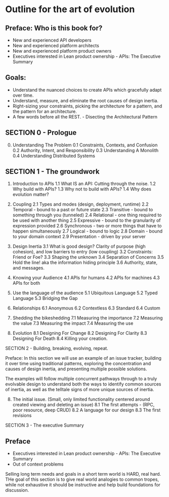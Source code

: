 # Outline for the art of evolution

## Preface: Who is this book for?
* New and experienced API developers
* New and experienced platform architects
* New and experienced platform product owners
* Executives interested in Lean product ownership - APIs: The Executive Summary

## Goals:
* Understand the nuanced choices to create APIs which gracefully adapt over time.
* Understand, measure, and eliminate the root causes of design inertia.
* Right-sizing your constraints, picking the architecture for a pattern, and the pattern for an architecture.
* A few words before all the REST. - Disecting the Architectural Pattern

## SECTION 0 - Prologue
0. Understanding The Problem
0.1 Constraints, Contexts, and Confusion
0.2 Authority, Intent, and Responsibility
0.3 Understanding A Monolith
0.4 Understanding Distributed Systems


## SECTION 1 - The groundwork

1. Introduction to APIs
1.1 What IS an API: Cutting through the noise.
1.2 Why build with APIs?
1.3 Why not to build with APIs?
1.4 Why does evolution matter?

2. Coupling
2.1 Types and modes (design, deployment, runtime)
2.2 Temporal - bound to a past or future state
2.3 Transitive - bound to something through you (tunneled)
2.4 Relational - one thing required to be used with another thing
2.5 Expressive - bound to the granularity of expression provided
2.6 Synchronous - two or more things that have to happen simultaneously
2.7 Logical - bound to logic
2.8 Domain - bound to your domain context
2.9 Presentation - driven by your server

3. Design Inertia
3.1 What is good design? Clarity of purpose (high cohesion), and low barriers to entry (low coupling)
3.2 Constraints: Friend or Foe?
3.3 Shaping the unknown
3.4 Separation of Concerns
3.5 Hold the line! aka the information hiding principle
3.6 Authority, state, and messages.

4. Knowing your Audience
4.1 APIs for humans
4.2 APIs for machines
4.3 APIs for both

5. Use the language of the audience
5.1 Ubiquitous Language
5.2 Typed Language
5.3 Bridging the Gap

6. Relationships
6.1 Anonymous
6.2 Contextless
6.3 Standard
6.4 Custom

7. Shedding the bikeshedding
7.1 Measuring the importance
7.2 Measuring the value
7.3 Measuring the impact
7.4 Measuring the use

8. Evolution
8.1 Designing For Change
8.2 Designing For Clarity
8.3 Designing For Death
8.4 Killing your creation.

SECTION 2 - Building, breaking, evolving, repeat.

Preface: In this section we will use an example of an issue tracker, building it over time using traditional patterns, exploring the concentration and causes of design inertia, and presenting multiple possible solutions.

The examples will follow multiple concurrent pathways through to a truly evolvable design to understand both the ways to identify common sources of inertia, as well as the telltale signs of more unique sources of inertia.

8. The initial issue. (Small, only limited functionality centered around created viewing and deleting an issue)
8.1 The first attempts - (RPC, poor resource, deep CRUD)
8.2 A language for our design
8.3 The first revisions

SECTION 3 - The executive Summary
## Preface 
* Executives interested in Lean product ownership - APIs: The Executive Summary
* Out of context problems

Selling long term needs and goals in a short term world is HARD, real hard. THe goal of this section is to give real world analogies to common tropes, while not exhaustive it should be instructive and help build foundations for discussion.


